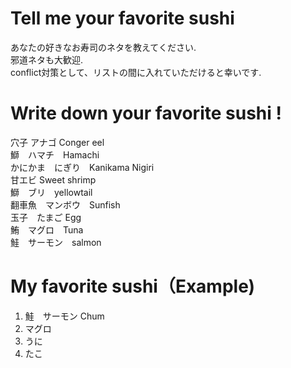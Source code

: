 # Tell me your favorite sushi
あなたの好きなお寿司のネタを教えてください.</br>
邪道ネタも大歓迎.</br>
conflict対策として、リストの間に入れていただけると幸いです.</br>

# Write down your favorite sushi !
穴子 アナゴ Conger eel</br>
鰤　ハマチ　Hamachi</br>
かにかま　にぎり　Kanikama Nigiri</br>
甘エビ Sweet shrimp</br>
鰤　ブリ　yellowtail</br>
翻車魚　マンボウ　Sunfish</br>
玉子　たまご Egg</br>
鮪　マグロ　Tuna</br>
鮭　サーモン　salmon

# My favorite sushi（Example) 
1. 鮭　サーモン Chum
2. マグロ
3. うに
4. たこ
